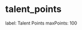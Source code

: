 # talent_points

label: Talent Points
maxPoints: 100

[](talent_points%2082ce9302eeec4f4ea8309aae08ca8522/Untitled%205dcf27399e8e4e0f9bc5af09e7190112.md)